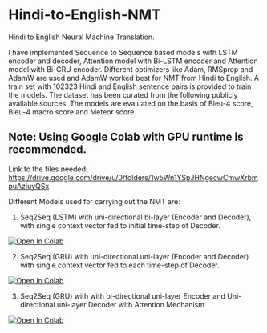 # Hindi-to-English-NMT
Hindi to English Neural Machine Translation.

I have implemented Sequence to Sequence based models with LSTM encoder and decoder, Attention model with Bi-LSTM encoder and Attention model with Bi-GRU encoder. Different
optimizers like Adam, RMSprop and AdamW are used and AdamW worked best for NMT from Hindi to English. A train set with 102323 Hindi and English sentence pairs is provided
to train the models. The dataset has been curated from the following publicly available sources: 
<a href="https://opus.nlpl.eu/ and https://www.opensubtitles.org/en/search">
</a> 
The models are evaluated on the basis of Bleu-4 score, Bleu-4 macro score and Meteor score. 
## Note: Using Google Colab with GPU runtime is recommended. 
Link to the files needed: https://drive.google.com/drive/u/0/folders/1w5Wn1YSpJHNgecwCmwXrbmpuAziuyQSx


Different Models used for carrying out the NMT are:
1. Seq2Seq (LSTM) with uni-directional bi-layer (Encoder and Decoder), with single context vector fed to initial time-step of Decoder.

<a href="https://colab.research.google.com/drive/1dzWz6Y9rX7-gPzcIMOjVT5rO4sIHOpFX?usp=sharing">
  <img src="https://colab.research.google.com/assets/colab-badge.svg" alt="Open In Colab"/>
</a>

2. Seq2Seq (GRU) with uni-directional uni-layer (Encoder and Decoder) with single context vector fed to each time-step of Decoder.

<a href="https://colab.research.google.com/drive/1X7RmqseeoDcnY16fW2Su07MU8A-U_LBn?usp=sharing">
  <img src="https://colab.research.google.com/assets/colab-badge.svg" alt="Open In Colab"/>
</a>

3. Seq2Seq (GRU) with with bi-directional uni-layer Encoder and Uni-directional uni-layer Decoder with Attention Mechanism

<a href="https://colab.research.google.com/drive/1rChM3nAflAQ3mMOTTne4R8vGjwK4sIss?usp=sharing">
  <img src="https://colab.research.google.com/assets/colab-badge.svg" alt="Open In Colab"/>
</a>